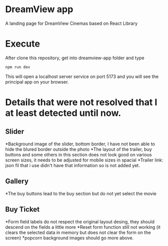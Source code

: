# DreamView app
A landing page for DreamView Cinemas based on React Library

# Execute

After clone this repository, get into dreamview-app folder and type

`npm run dev`

This will open a localhost server service on port 5173 and you will see the principal app on your browser.

# Details that were not resolved that I at least detected until now.

## Slider
*Background image of the slider, bottom border, I have not been able to hide the blured border outside the photo
*The layout of the trailer, buy buttons and some others in this section does not look good on various screen sizes, it needs to be adjusted for mobile  sizes in spacial
*Trailer link: json fil that i use  didn't have that information so is not added yet.

## Gallery
*The buy buttons lead to the buy section but do not yet select the movie

## Buy Ticket
*Form field labels do not respect the original layout desing, they should descend on the fields a little more
*Reset form function still not working (it clears the selected data in memory but does not clear the form on the screen)
*popcorn background images should go more above.